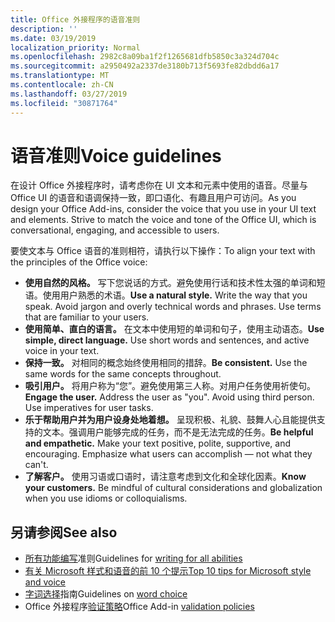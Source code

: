 ```yaml
---
title: Office 外接程序的语音准则
description: ''
ms.date: 03/19/2019
localization_priority: Normal
ms.openlocfilehash: 2982c8a09ba1f2f1265681dfb5850c3a324d704c
ms.sourcegitcommit: a2950492a2337de3180b713f5693fe82dbdd6a17
ms.translationtype: MT
ms.contentlocale: zh-CN
ms.lasthandoff: 03/27/2019
ms.locfileid: "30871764"
---
```

# <a name="voice-guidelines"></a><span data-ttu-id="3dd69-102">语音准则</span><span class="sxs-lookup"><span data-stu-id="3dd69-102">Voice guidelines</span></span>

<span data-ttu-id="3dd69-p101">在设计 Office 外接程序时，请考虑你在 UI 文本和元素中使用的语音。尽量与 Office UI 的语音和语调保持一致，即口语化、有趣且用户可访问。</span><span class="sxs-lookup"><span data-stu-id="3dd69-p101">As you design your Office Add-ins, consider the voice that you use in your UI text and elements. Strive to match the voice and tone of the Office UI, which is conversational, engaging, and accessible to users.</span></span> 

<span data-ttu-id="3dd69-105">要使文本与 Office 语音的准则相符，请执行以下操作：</span><span class="sxs-lookup"><span data-stu-id="3dd69-105">To align your text with the principles of the Office voice:</span></span>

- <span data-ttu-id="3dd69-p102">**使用自然的风格。** 写下您说话的方式。避免使用行话和技术性太强的单词和短语。使用用户熟悉的术语。</span><span class="sxs-lookup"><span data-stu-id="3dd69-p102">**Use a natural style.** Write the way that you speak. Avoid jargon and overly technical words and phrases. Use terms that are familiar to your users.</span></span>
- <span data-ttu-id="3dd69-p103">**使用简单、直白的语言。** 在文本中使用短的单词和句子，使用主动语态。</span><span class="sxs-lookup"><span data-stu-id="3dd69-p103">**Use simple, direct language.** Use short words and sentences, and active voice in your text.</span></span>
- <span data-ttu-id="3dd69-p104">**保持一致。** 对相同的概念始终使用相同的措辞。</span><span class="sxs-lookup"><span data-stu-id="3dd69-p104">**Be consistent.** Use the same words for the same concepts throughout.</span></span>
- <span data-ttu-id="3dd69-p105">**吸引用户。** 将用户称为“您”。避免使用第三人称。对用户任务使用祈使句。</span><span class="sxs-lookup"><span data-stu-id="3dd69-p105">**Engage the user.** Address the user as "you". Avoid using third person. Use imperatives for user tasks.</span></span>
- <span data-ttu-id="3dd69-p106">**乐于帮助用户并为用户设身处地着想。** 呈现积极、礼貌、鼓舞人心且能提供支持的文本。强调用户能够完成的任务，而不是无法完成的任务。</span><span class="sxs-lookup"><span data-stu-id="3dd69-p106">**Be helpful and empathetic.** Make your text positive, polite, supportive, and encouraging. Emphasize what users can accomplish ― not what they can't.</span></span>
- <span data-ttu-id="3dd69-p107">**了解客户。** 使用习语或口语时，请注意考虑到文化和全球化因素。</span><span class="sxs-lookup"><span data-stu-id="3dd69-p107">**Know your customers.** Be mindful of cultural considerations and globalization when you use idioms or colloquialisms.</span></span>

## <a name="see-also"></a><span data-ttu-id="3dd69-123">另请参阅</span><span class="sxs-lookup"><span data-stu-id="3dd69-123">See also</span></span>

- <span data-ttu-id="3dd69-124">[所有功能编写](/style-guide/accessibility/writing-all-abilities)准则</span><span class="sxs-lookup"><span data-stu-id="3dd69-124">Guidelines for [writing for all abilities](/style-guide/accessibility/writing-all-abilities)</span></span>
- [<span data-ttu-id="3dd69-125">有关 Microsoft 样式和语音的前 10 个提示</span><span class="sxs-lookup"><span data-stu-id="3dd69-125">Top 10 tips for Microsoft style and voice</span></span>](/style-guide/top-10-tips-style-voice)
- <span data-ttu-id="3dd69-126">[字词选择](/style-guide/word-choice/)指南</span><span class="sxs-lookup"><span data-stu-id="3dd69-126">Guidelines on [word choice](/style-guide/word-choice/)</span></span>
- <span data-ttu-id="3dd69-127">Office 外接程序[验证策略](/office/dev/store/validation-policies)</span><span class="sxs-lookup"><span data-stu-id="3dd69-127">Office Add-in [validation policies](/office/dev/store/validation-policies)</span></span>
